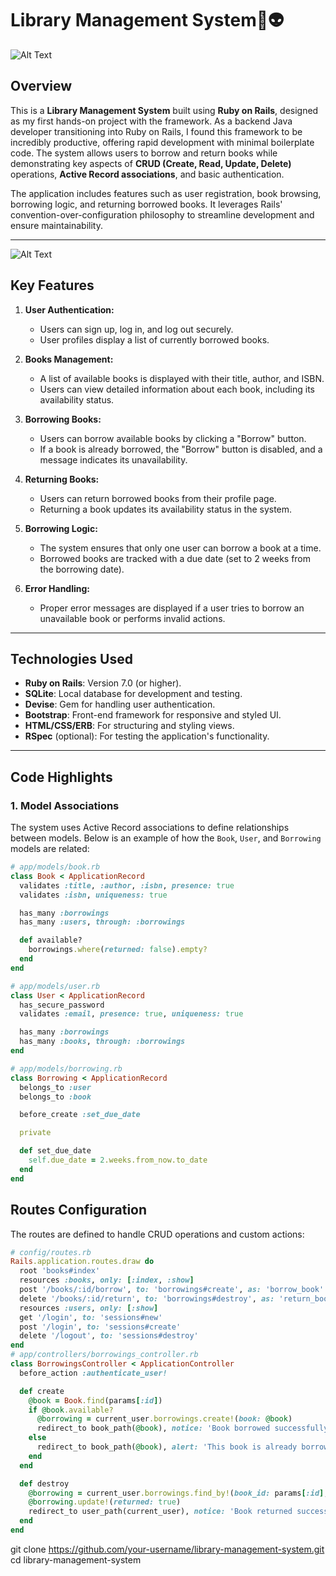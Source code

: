 # Library Management System🤖👽
![Alt Text](https://github.com/user-attachments/assets/5a07e157-307b-4117-abc1-b666b7720f4d)

## Overview
This is a **Library Management System** built using **Ruby on Rails**, designed as my first hands-on project with the framework. As a backend Java developer transitioning into Ruby on Rails, I found this framework to be incredibly productive, offering rapid development with minimal boilerplate code. The system allows users to borrow and return books while demonstrating key aspects of **CRUD (Create, Read, Update, Delete)** operations, **Active Record associations**, and basic authentication.

The application includes features such as user registration, book browsing, borrowing logic, and returning borrowed books. It leverages Rails' convention-over-configuration philosophy to streamline development and ensure maintainability.

---

![Alt Text](https://github.com/user-attachments/assets/62a4f80e-8904-468e-b4ad-436fb1e81e9a)
## Key Features

1. **User Authentication:**
   - Users can sign up, log in, and log out securely.
   - User profiles display a list of currently borrowed books.

2. **Books Management:**
   - A list of available books is displayed with their title, author, and ISBN.
   - Users can view detailed information about each book, including its availability status.

3. **Borrowing Books:**
   - Users can borrow available books by clicking a "Borrow" button.
   - If a book is already borrowed, the "Borrow" button is disabled, and a message indicates its unavailability.

4. **Returning Books:**
   - Users can return borrowed books from their profile page.
   - Returning a book updates its availability status in the system.

5. **Borrowing Logic:**
   - The system ensures that only one user can borrow a book at a time.
   - Borrowed books are tracked with a due date (set to 2 weeks from the borrowing date).

6. **Error Handling:**
   - Proper error messages are displayed if a user tries to borrow an unavailable book or performs invalid actions.

---

## Technologies Used

- **Ruby on Rails**: Version 7.0 (or higher).
- **SQLite**: Local database for development and testing.
- **Devise**: Gem for handling user authentication.
- **Bootstrap**: Front-end framework for responsive and styled UI.
- **HTML/CSS/ERB**: For structuring and styling views.
- **RSpec** (optional): For testing the application's functionality.

---

## Code Highlights

### 1. **Model Associations**
The system uses Active Record associations to define relationships between models. Below is an example of how the `Book`, `User`, and `Borrowing` models are related:

```ruby
# app/models/book.rb
class Book < ApplicationRecord
  validates :title, :author, :isbn, presence: true
  validates :isbn, uniqueness: true

  has_many :borrowings
  has_many :users, through: :borrowings

  def available?
    borrowings.where(returned: false).empty?
  end
end

# app/models/user.rb
class User < ApplicationRecord
  has_secure_password
  validates :email, presence: true, uniqueness: true

  has_many :borrowings
  has_many :books, through: :borrowings
end

# app/models/borrowing.rb
class Borrowing < ApplicationRecord
  belongs_to :user
  belongs_to :book

  before_create :set_due_date

  private

  def set_due_date
    self.due_date = 2.weeks.from_now.to_date
  end
end
```
## Routes Configuration

The routes are defined to handle CRUD operations and custom actions:

```ruby
# config/routes.rb
Rails.application.routes.draw do
  root 'books#index'
  resources :books, only: [:index, :show]
  post '/books/:id/borrow', to: 'borrowings#create', as: 'borrow_book'
  delete '/books/:id/return', to: 'borrowings#destroy', as: 'return_book'
  resources :users, only: [:show]
  get '/login', to: 'sessions#new'
  post '/login', to: 'sessions#create'
  delete '/logout', to: 'sessions#destroy'
end
# app/controllers/borrowings_controller.rb
class BorrowingsController < ApplicationController
  before_action :authenticate_user!

  def create
    @book = Book.find(params[:id])
    if @book.available?
      @borrowing = current_user.borrowings.create!(book: @book)
      redirect_to book_path(@book), notice: 'Book borrowed successfully.'
    else
      redirect_to book_path(@book), alert: 'This book is already borrowed.'
    end
  end

  def destroy
    @borrowing = current_user.borrowings.find_by!(book_id: params[:id], returned: false)
    @borrowing.update!(returned: true)
    redirect_to user_path(current_user), notice: 'Book returned successfully.'
  end
end
```
git clone https://github.com/your-username/library-management-system.git
cd library-management-system
